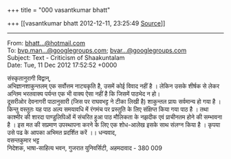 +++
title = "000 vasantkumar bhatt"

+++
[[vasantkumar bhatt	2012-12-11, 23:25:49 [Source](https://groups.google.com/g/bvparishat/c/kQf_iZe4SY8)]]



  
  

------------------------------------------------------------------------

From: [bhatt...@hotmail.com]()  
To: [bvp.man...@googlegroups.com](); [bvar...@googlegroups.com]()  
Subject: Text - Criticism of Shaakuntalam  
Date: Tue, 11 Dec 2012 17:52:52 +0000  
  

संस्कृतानुरागी विद्वान्,  
अभिज्ञानशाकुन्तलम् एक सर्वोत्तम नाट्यकृति है, उसमें कोई विवाद नहीं है । लेकिन उसके शीर्षक से लेकर अन्तिम भरतवाक्य पर्यन्त एक भी वाक्य ऐसा नहीं है कि जिसमें पाठभेद न हो।  
दूसरीओर देवनागरी पाठानुसारी (जिस पर राघवभट्ट ने टीका लिखी है) शाकुन्तल प्रायः सर्वमान्य हो गया है । किन्तु वस्तुतः यह पाठ अल्प समयावधि में रंगमंच पर प्रस्तुति के लिए संक्षिप्त किया गया पाठ है । तथा काश्मीर की शारदा पाण्डुलिपिओं में संचरित हुआ पाठ मौलिकता के नझदीक एवं प्राचीनतम होने की सम्भावना है । इस मत की सप्रमाण उपस्थापना करने के लिए एक शोध-आलेख इसके साथ संलग्न किया है । कृपया उसे पढ के आपका अभिमत प्रदर्शित करें ।। धन्यवाद,  
वसन्तकुमार भट्ट  
निदेशक, भाषा-साहित्य भवन, गुजरात युनिवर्सिटी, अहमदावाद - 380 009  

